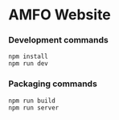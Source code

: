 # AMFO Website 
 



### Development commands
```
npm install
npm run dev
```

### Packaging commands
```
npm run build
npm run server
```
 